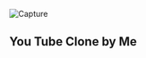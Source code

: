 
![Capture](https://user-images.githubusercontent.com/106137102/194516409-ca8019a9-f93f-493a-8851-0b2f4ffd3d90.PNG)
<h2>You Tube Clone by Me</>
